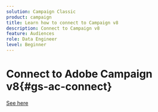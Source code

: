 ```yaml
---
solution: Campaign Classic
product: campaign
title: Learn how to connect to Campaign v8
description: Connect to Campaign v8
feature: Audiences
role: Data Engineer
level: Beginner
---
```


# Connect to Adobe Campaign v8{#gs-ac-connect}

[See here](https://experienceleague.adobe.com/docs/campaign-classic/using/getting-started/starting-with-adobe-campaign/launching-adobe-campaign.html)
